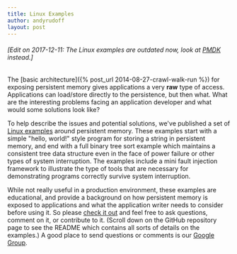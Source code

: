 ```yaml
---
title: Linux Examples
author: andyrudoff
layout: post
---
```


###### [Edit on 2017-12-11: The Linux examples are outdated now, look at [PMDK](/pmdk/) instead.]

The [basic architecture]({% post_url 2014-08-27-crawl-walk-run %})
for exposing persistent memory gives applications a very **raw**
type of access.  Applications can load/store directly to the
persistence, but then what.  What are the interesting problems
facing an application developer and what would some solutions
look like?

To help describe the issues and potential solutions, we've
published a set of [Linux examples](https://github.com/pmem/linux-examples)
around persistent memory.  These examples start with a simple
"hello, world!" style program for storing a string in persistent
memory, and end with a full binary tree sort example which maintains
a consistent tree data structure even in the face of power failure or
other types of system interruption.  The examples include a mini
fault injection framework to illustrate the type of tools that
are necessary for demonstrating programs correctly survive system
interruption.

While not really useful in a production environment, these examples
are educational, and provide a background on how persistent memory
is exposed to applications and what the application writer needs to
consider before using it.  So please
[check it out](https://github.com/pmem/linux-examples) and feel
free to ask questions, comment on it, or contribute to it.
(Scroll down on the GitHub repository page to see the README which
contains all sorts of details on the examples.)
A good
place to send questions or comments is our
[Google Group](http://groups.google.com/group/pmem).
